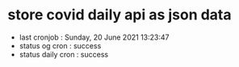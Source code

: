 # store covid daily api as json data

- last cronjob : Sunday, 20 June 2021 13:23:47
- status og cron : success
- status daily cron : success
      
      